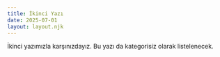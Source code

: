 ```yaml
---
title: İkinci Yazı
date: 2025-07-01
layout: layout.njk
---
```


İkinci yazımızla karşınızdayız. Bu yazı da kategorisiz olarak listelenecek.

